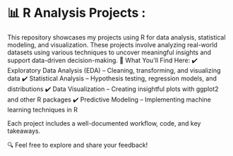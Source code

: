 # 📊 R Analysis Projects :

This repository showcases my projects using R for data analysis, statistical modeling, and visualization. These projects involve analyzing real-world datasets using various techniques to uncover meaningful insights and support data-driven decision-making.
🔹 What You'll Find Here:
✔️ Exploratory Data Analysis (EDA) – Cleaning, transforming, and visualizing data
✔️ Statistical Analysis – Hypothesis testing, regression models, and distributions
✔️ Data Visualization – Creating insightful plots with ggplot2 and other R packages
✔️ Predictive Modeling – Implementing machine learning techniques in R

Each project includes a well-documented workflow, code, and key takeaways.

🔍 Feel free to explore and share your feedback!
